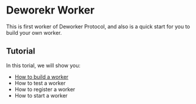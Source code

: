 # Deworekr Worker

This is first worker of Deworker Protocol, and also is a quick start for you to build your own worker.

## Tutorial

In this torial, we will show you:

- [How to build a worker](./src/docs/how-to-build.md)
- How to test a worker
- How to register a worker
- How to start a worker
